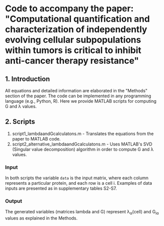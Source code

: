 # Code to accompany the paper:  "Computational quantification and characterization of independently evolving cellular subpopulations within tumors is critical to inhibit anti-cancer therapy resistance"
## 1. Introduction ##
All equations and detailed information are elaborated
in the "Methods" section of the paper. The code can be implemented in 
any programming language (e.g., Python, R). 
Here we provide MATLAB scripts for computing G and 
λ values.

## 2. Scripts ##
1. script1_lambdaandGcalculatons.m - Translates the equations from the paper to MATLAB code.
2. script2_alternative_lambdaandGcalculatons.m - Uses MATLAB's SVD (Singular value decomposition) algorithm 
in order to compute G and λ values.

### Input ###
In both scripts the variable `data` is the input matrix, where 
each column represents a particular protein, and each row is a cell i.
Examples of data inputs are presented as in supplementary tables S2-S7.

### Output ###
The generated variables (matrices lambda and G) represent λ<sub>α</sub>(cell) 
and  G<sub>iα</sub> values as explained in the Methods.
